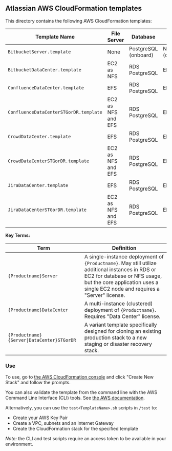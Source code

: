 ## Atlassian AWS CloudFormation templates

This directory contains the following AWS CloudFormation templates:

| Template Name | File Server | Database | Proxy | Documentation |
|---------------|-------------|----------|-------|---------------|
| `BitbucketServer.template` | None | PostgreSQL (onboard) | Nginx (onboard) | [Documentation](https://confluence.atlassian.com/x/wZZKLg) |
| `BitbucketDataCenter.template` | EC2 as NFS | RDS PostgreSQL | ELB | - |
| `ConfluenceDataCenter.template` | EFS | RDS PostgreSQL | ELB | - |
| `ConfluenceDataCenterSTGorDR.template` | EC2 as NFS and EFS | RDS PostgreSQL | ELB | - |
| `CrowdDataCenter.template` | EFS | RDS PostgreSQL | ELB | - |
| `CrowdDataCenterSTGorDR.template` | EC2 as NFS and EFS | RDS PostgreSQL | ELB | - |
| `JiraDataCenter.template` | EFS | RDS PostgreSQL | ELB | - |
| `JiraDataCenterSTGorDR.template` | EC2 as NFS and EFS | RDS PostgreSQL | ELB | - |

**Key Terms:**

| Term | Definition |
|------|------------|
| `{Productname}Server` | A single-instance deployment of `{Productname}`. May still utilize additional instances in RDS or EC2 for database or NFS usage, but the core application uses a single EC2 node and requires a "Server" license. |
| `{Productname}DataCenter` | A multi-instance (clustered) deployment of `{Productname}`. Requires "Data Center" license. |
| `{Productname}{Server\|DataCenter}STGorDR` | A variant template specifically designed for cloning an existing production stack to a new staging or disaster recovery stack. |

### Use

To use, go to [the AWS CloudFormation console](https://console.aws.amazon.com/cloudformation/home?region=us-east-1) and click "Create New Stack" and follow the prompts.

You can also validate the template from the command line with the AWS Command Line Interface (CLI) tools. See [the AWS documentation](http://docs.aws.amazon.com/cli/latest/userguide/installing.html).

Alternatively, you can use the `test<TemplateName>.sh` scripts in `/test` to:

- Create your AWS Key Pair
- Create a VPC, subnets and an Internet Gateway
- Create the CloudFormation stack for the specified template

_Note:_ the CLI and test scripts require an access token to be available in your environment.
